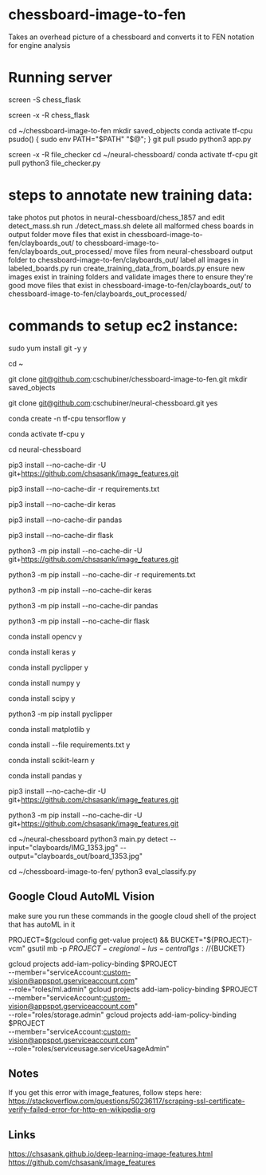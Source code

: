 # chessboard-image-to-fen
Takes an overhead picture of a chessboard and converts it to FEN notation for engine analysis

# Running server
screen -S chess_flask

screen -x -R chess_flask

cd ~/chessboard-image-to-fen
mkdir saved_objects
conda activate tf-cpu
psudo() { sudo env PATH="$PATH" "$@"; }
git pull
psudo python3 app.py



screen -x -R file_checker
cd ~/neural-chessboard/
conda activate tf-cpu
git pull
python3 file_checker.py

# steps to annotate new training data:
  take photos
  put photos in neural-chessboard/chess_1857 and edit detect_mass.sh
  run ./detect_mass.sh
  delete all malformed chess boards in output folder
  move files that exist in chessboard-image-to-fen/clayboards_out/ to chessboard-image-to-fen/clayboards_out_processed/
  move files from neural-chessboard output folder to chessboard-image-to-fen/clayboards_out/
  label all images in labeled_boards.py
  run create_training_data_from_boards.py
  ensure new images exist in training folders and validate images there to ensure they're good
  move files that exist in chessboard-image-to-fen/clayboards_out/ to chessboard-image-to-fen/clayboards_out_processed/

# commands to setup ec2 instance:
sudo yum install git -y
y

cd ~

git clone git@github.com:cschubiner/chessboard-image-to-fen.git
mkdir saved_objects

git clone git@github.com:cschubiner/neural-chessboard.git
yes


conda create -n tf-cpu tensorflow
y

conda activate tf-cpu
y

cd neural-chessboard

pip3 install --no-cache-dir  -U git+https://github.com/chsasank/image_features.git

pip3 install --no-cache-dir  -r requirements.txt

pip3 install  --no-cache-dir  keras

pip3 install  --no-cache-dir  pandas

pip3 install  --no-cache-dir  flask

python3 -m pip install --no-cache-dir  -U git+https://github.com/chsasank/image_features.git

python3 -m pip install --no-cache-dir  -r requirements.txt

python3 -m pip install  --no-cache-dir  keras

python3 -m pip install  --no-cache-dir  pandas

python3 -m pip install  --no-cache-dir  flask

conda install opencv
y

conda install keras
y

conda install pyclipper
y

conda install numpy
y

conda install scipy
y

python3 -m pip install pyclipper

conda install matplotlib
y

conda install --file requirements.txt
y

conda install scikit-learn
y

conda install pandas
y

pip3 install --no-cache-dir  -U git+https://github.com/chsasank/image_features.git

python3 -m pip install --no-cache-dir  -U git+https://github.com/chsasank/image_features.git

cd ~/neural-chessboard
python3 main.py detect --input="clayboards/IMG_1353.jpg" --output="clayboards_out/board_1353.jpg"

cd ~/chessboard-image-to-fen/
python3 eval_classify.py


## Google Cloud AutoML Vision
make sure you run these commands in the google cloud shell of the project that has autoML in it

PROJECT=$(gcloud config get-value project) && BUCKET="${PROJECT}-vcm"
gsutil mb -p ${PROJECT} -c regional -l us-central1 gs://${BUCKET}

gcloud projects add-iam-policy-binding $PROJECT \
  --member="serviceAccount:custom-vision@appspot.gserviceaccount.com" \
  --role="roles/ml.admin"
gcloud projects add-iam-policy-binding $PROJECT \
  --member="serviceAccount:custom-vision@appspot.gserviceaccount.com" \
  --role="roles/storage.admin"
gcloud projects add-iam-policy-binding $PROJECT \
  --member="serviceAccount:custom-vision@appspot.gserviceaccount.com" \
  --role="roles/serviceusage.serviceUsageAdmin"

## Notes

If you get this error with image_features, follow steps here:
https://stackoverflow.com/questions/50236117/scraping-ssl-certificate-verify-failed-error-for-http-en-wikipedia-org

## Links
https://chsasank.github.io/deep-learning-image-features.html
https://github.com/chsasank/image_features

